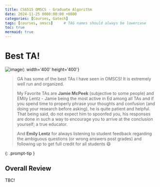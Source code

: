 ```yaml
---
title: CS6515 OMSCS - Graduate Algorithm
date: 2024-11-25 0000:00:00 +0800
categories: [Courses, Gatech]
tags: [courses, omscs]     # TAG names should always be lowercase
toc: true
mermaid: true
---
```


# Best TA!

![image](../../../assets/posts/gatech/ga/jamie-bird.png){: width='400' height='400'}

> GA has some of the best TAs I have seen in OMSCS! It is extremely well run and organized.
> 
> My Favorite TAs are **Jamie McPeek** (subjective to some people) and EMily Lentz - Jamie being the most active in Ed among all TAs and if you spend time to properly phrase your thoughts and confusion (and doing your research before asking), he is quite patient and helpful. That being said, do not expect him to spoonfed you, his responses are done in such a way to encourage you to arrive at the conclusion yourself; a true educator.
>
> And **Emily Lentz** for always listening to student feedback regarding the ambiguous questions (or wrong answers post grades) and following up to get full credit for all students :smile: 
> 
{: .prompt-tip }

## Overall Review 

TBC!